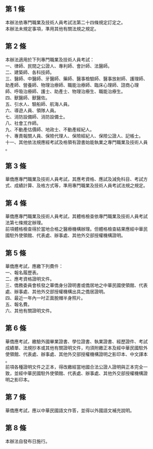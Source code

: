 第 1 條
-------
本辦法依專門職業及技術人員考試法第二十四條規定訂定之。  
本辦法未規定事項，準用其他有關法規之規定。

第 2 條
-------
本辦法適用於下列專門職業及技術人員考試：  
一、律師、民間之公證人、專利師、會計師、法醫師。  
二、建築師、各科技師。  
三、醫師、中醫師、牙醫師、藥師、醫事檢驗師、醫事放射師、護理師、  
    助產師、營養師、物理治療師、職能治療師、臨床心理師、諮商心理  
    師、呼吸治療師、護士、助產士、物理治療生、職能治療生。  
四、獸醫師、獸醫佐。  
五、引水人、驗船師、航海人員。  
六、導遊人員、領隊人員。  
七、消防設備師、消防設備士。  
八、社會工作師。  
九、不動產估價師、地政士、不動產經紀人。  
十、專責報關人員、保險代理人、保險經紀人、保險公證人、記帳士。  
十一、其他依法規應經考試及格領有證書始能執業之專門職業及技術人員  
      。

第 3 條
-------
華僑應專門職業及技術人員考試，其應考資格、應試及減免科目、考試方  
式、成績計算、及格方式等，準用專門職業及技術人員考試法規之規定。

第 4 條
-------
華僑應專門職業及技術人員考試，其體格檢查依專門職業及技術人員考試  
法第七條規定辦理。  
前項體格檢查得於當地合格之醫療機構辦理。但體格檢查結果應經中華民  
國駐外使領館、代表處、辦事處、其他外交部授權機構證明。

第 5 條
-------
華僑應考試，應繳下列費件：  
一、報名履歷表。  
二、應考資格證明文件。  
三、僑務委員會核發之華僑身分證明書或僑居地之中華民國使領館、代表  
    處、辦事處、其他外交部授權機構出具之僑居證明。  
四、最近一年內一吋正面脫帽半身照片。  
五、報名費。  
六、其他有關證明文件。

第 6 條
-------
華僑應考試，繳驗外國畢業證書、學位證書、執業證書、經歷證件、考試  
成績單、法規抄本或其他有關證明文件，均須附繳正本及經中華民國駐外  
使領館、代表處、辦事處、其他外交部授權機構證明之影印本、中文譯本  
。  
前項各種證明文件之正本，得改繳經當地國合法公證人證明與正本完全一  
致，並經中華民國駐外使領館、代表處、辦事處、其他外交部授權機構證  
明之影印本。

第 7 條
-------
華僑應考試，應以中華民國語文作答，並得以外國語文補充說明。

第 8 條
-------
本辦法自發布日施行。

